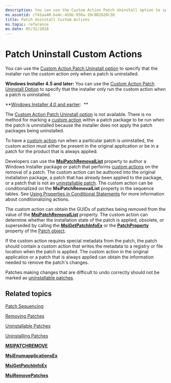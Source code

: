 ```yaml
---
description: You can use the Custom Action Patch Uninstall option to specify that the installer run the custom action only when a patch is uninstalled.
ms.assetid: c741aa40-ba4c-459e-936a-19c002620c30
title: Patch Uninstall Custom Actions
ms.topic: reference
ms.date: 05/31/2018
---
```


# Patch Uninstall Custom Actions

You can use the [Custom Action Patch Uninstall option](custom-action-patch-uninstall-option.md) to specify that the installer run the custom action only when a patch is uninstalled.

**Windows Installer 4.5 and later:** You can use the [Custom Action Patch Uninstall Option](custom-action-patch-uninstall-option.md) to specify that the installer only run the custom action when a patch is uninstalled.

**[Windows Installer 4.0 and earlier](not-supported-in-windows-installer-4-0.md):  **

The [Custom Action Patch Uninstall option](custom-action-patch-uninstall-option.md) is not available. There is no method for marking a [custom action](custom-actions.md) within a patch package to be run when the patch is uninstalled because the installer does not apply the patch packages being uninstalled.

To have a [custom action](custom-actions.md) run when a particular patch is uninstalled, the custom action must either be present in the original application or be in a patch for the product that is always applied.

Developers can use the [**MsiPatchRemovalList**](msipatchremovallist.md) property to author a Windows Installer package or patch that performs [custom actions](custom-actions.md) on the removal of a patch. The custom action can be authored into the original installation package, a patch that has already been applied to the package, or a patch that is not an [uninstallable patch](uninstallable-patches.md). The custom action can be conditionalized on the **MsiPatchRemovalList** property in the sequence tables. See [Using Properties in Conditional Statements](using-properties-in-conditional-statements.md) for more information about conditionalizing actions.

The custom action can obtain the GUIDs of patches being removed from the value of the [**MsiPatchRemovalList**](msipatchremovallist.md) property. The custom action can determine whether the installation state of the patch is applied, obsolete, or superseded by calling the [**MsiGetPatchInfoEx**](/windows/desktop/api/Msi/nf-msi-msigetpatchinfoexa) or the [**PatchProperty**](patch-patchproperty.md) property of the [Patch object](patch-object.md).

If the custom action requires special metadata from the patch, the patch should contain a custom action that writes the metadata to a registry or file location when the patch is applied. The custom action in the original application or a patch that is always applied can obtain the information needed to remove the patch's changes.

Patches making changes that are difficult to undo correctly should not be marked as [uninstallable patches](uninstallable-patches.md).

## Related topics

<dl> <dt>

[Patch Sequencing](sequencing-patches.md)
</dt> <dt>

[Removing Patches](removing-patches.md)
</dt> <dt>

[Uninstallable Patches](uninstallable-patches.md)
</dt> <dt>

[Uninstalling Patches](uninstalling-patches.md)
</dt> <dt>

[**MSIPATCHREMOVE**](msipatchremove.md)
</dt> <dt>

[**MsiEnumapplicationsEx**](/windows/desktop/api/Msi/nf-msi-msienumproductsexa)
</dt> <dt>

[**MsiGetPatchInfoEx**](/windows/desktop/api/Msi/nf-msi-msigetpatchinfoexa)
</dt> <dt>

[**MsiRemovePatches**](/windows/desktop/api/Msi/nf-msi-msiremovepatchesa)
</dt> </dl>

 

 



